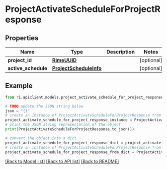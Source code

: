 # ProjectActivateScheduleForProjectResponse


## Properties

Name | Type | Description | Notes
------------ | ------------- | ------------- | -------------
**project_id** | [**RimeUUID**](RimeUUID.md) |  | [optional] 
**active_schedule** | [**ProjectScheduleInfo**](ProjectScheduleInfo.md) |  | [optional] 

## Example

```python
from ri.apiclient.models.project_activate_schedule_for_project_response import ProjectActivateScheduleForProjectResponse

# TODO update the JSON string below
json = "{}"
# create an instance of ProjectActivateScheduleForProjectResponse from a JSON string
project_activate_schedule_for_project_response_instance = ProjectActivateScheduleForProjectResponse.from_json(json)
# print the JSON string representation of the object
print(ProjectActivateScheduleForProjectResponse.to_json())

# convert the object into a dict
project_activate_schedule_for_project_response_dict = project_activate_schedule_for_project_response_instance.to_dict()
# create an instance of ProjectActivateScheduleForProjectResponse from a dict
project_activate_schedule_for_project_response_from_dict = ProjectActivateScheduleForProjectResponse.from_dict(project_activate_schedule_for_project_response_dict)
```
[[Back to Model list]](../README.md#documentation-for-models) [[Back to API list]](../README.md#documentation-for-api-endpoints) [[Back to README]](../README.md)

